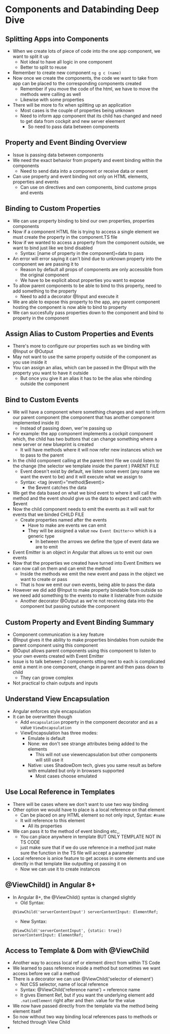 # Components and Databinding Deep Dive

## Splitting Apps into Components

* When we create lots of piece of code into the one app component, we want to split it up
  * Not ideal to have all logic in one component
  * Better to split to reuse
* Remember to create new component `ng g c (name)`
* Now once we create the components, the code we want to take from app can be placed to the corresponding components created
  * Remember if you move the code of the html, we have to move the methods were calling as well
  * Likewise with some properties
* There will be more to fix when splitting up an application
  * Most cases is the couple of properties being unknown
  * Need to inform app component that its child has changed and need to get data from cockpit and new server eleement
    * So need to pass data between components

## Property and Event Binding Overview
* Issue is passing data between components
* We need the exact behavior from property and event binding within the components
  * Need to send data into a component or receive data or event
* Can use property and event binding not only on HTML elements, properties and events
  * Can use on directives and own components, bind custome props and events

## Binding to Custom Properties
* We can use property binding to bind our own properties, properties components
* Now if a component HTML file is trying to access a single element we must create the property in the component.TS file
* Now if we wanted to access a property from the component outside, we want to bind just like we bind disabled
  * Syntax: [name of property in the component]=data to pass
* An error will error saying it can't bind due to unknown property into the component we are passing it to
  * Reason by default all props of components are only accessible from the original component
  * We have to be explicit about properties you want to expose
* To allow parent components to be able to bind to this property, need to add something to the property
  * Need to add a decorator @Input and execute it
* We are able to expose this property to the app, any parent component hosting the component is now able to bind to property
* We can succesfully pass properties down to the component and bind to property in the component

## Assign Alias to Custom Properties and Events
* There's more to configure our properties such as we binding with @Input or @Output
* May not want to use the same property outside of the component as you use inside it
* You can assign an alias, which can be passed in the @Input with the property you want to have it outside
  * But once you give it an alias it has to be the alias whe nbinding outside the component

## Bind to Custom Events
* We will have a component where something changes and want to inform our parent component (the component that has another component implemented inside it)
  * Instead of passing down, wer're passing up
* For example: the app component implements a cockpit component which, the child has two buttons that can change something where a new server or new blueprint is created
  * It will have methods where it will now refer new instances which we to pass to the parent
* In the child component calling at the parent html file we could listen to the change (the selector we template inside the parent ) PARENT FILE
  * Event doesn't exist by default, we listen some event (any name we want the event to be) and it will execute what we assign to
  * Syntax: <tag (event)="method($event)>
    * the $event catches the data
* We get the data based on what we bind event to where it will call the method and the event should give us the data to expect and catch with $event
* Now the child component needs to emit the events as it will wait for events that we binded CHILD FILE
  * Create properties named after the events
    * Have to make are events we can emit
    * They will be assigned a value `new Event Emitter<>` which is a generic type
      * In between the arrows we define the type of event data we are to emit
* Event Emitter is an object in Angular that allows us to emit our own events
* Now that the properties we created have turned into Event Emitters we can now call on them and can emit the method
  * Inside the methods we emit the new event and pass in the object we want to create or pass
  * That is how we emit our own events, being able to pass the data
* However we did add @Input to make property bindable from outside so we need add something to the events to make it listenable from outside
  * Another decorator @Output as we're not receiving data into the component but passing outside the component

## Custom Property and Event Binding Summary
* Component communication is a key feature
* @Input gives it the ability to make properties bindables from outside the parent component using this component
* @Ouput allows parent components using this component to listen to your own events created with Event Emitter
* Issue is to talk between 2 components stting next to each is complicated emit a ment in one component, change in parent and then pass down to child
  * They can growe complex
* Not practical to chain outputs and inputs

## Understand View Encapsulation
* Angular enforces style encapsulation
* It can be overwritten though
  * Add `encapsulation` property in the component decorator and as a value `ViewEncapsulation`
  * ViewEncapsulation has three modes:
    * Emulate is default
    * None: we don't see strange attributes being added to the elements
      * This will not use viewencapsulation but other components will still use it
    * Native: uses ShadowDom tech, gives you same result as before with emulated but only in browsers supported
      * Most cases choose emulated

## Use Local Reference in Templates
* There will be cases where we don't want to use two way binding
* Other option we would have to place is a local reference on that element
  * Can be placed on any HTML element so not only input, Syntax: `#name`
  * It will reference to this element
    * All its properties
* We can pass it to the method of event binding etc,,
  * You can place anywhere in template BUT ONLY TEMPLATE NOT IN TS CODE
  * just make sure that if we do use reference in a method just make sure the function in the TS file will accept a parameter
* Local reference is anice feature to get access in some elements and use directly in that template like outputting ot passing it on
  * Now we can use it to create instances

## @ViewChild() in Angular 8+
* In Angular 8+, the @ViewChild() syntax is changed slightly
  * Old Syntax:
  ```
  @ViewChild('serverContentInput') serverContentInput: ElementRef;
  ```
  * New Syntax:
  ```
  @ViewChild('serverContentInput', {static: true}) serverContentInput: ElementRef;
  ```

## Access to Template & Dom with @ViewChild
* Another way to access local ref or element direct from within TS Code
* We learned to pass reference inside a method but sometimes we want access before we call a method
* There is a decorator we can use @ViewChild('selector of element')
  * Not CSS selector, name of local reference
  * Syntax: @ViewChild('reference name') = reference name
  * It gives Element Ref, but if you want the underlying element add `.nativeElement` right after and then .value for the value
* We now have passed directly from the template via the method being element itself
* So now without two way binding local references pass to methods or fetched through View Child
* 
